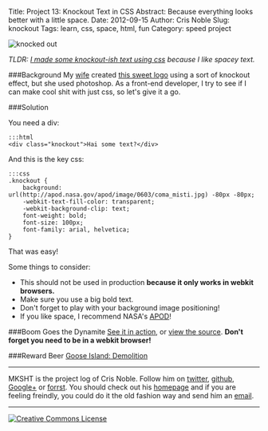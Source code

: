 Title: Project 13: Knockout Text in CSS
Abstract: Because everything looks better with a little space.
Date: 2012-09-15
Author: Cris Noble
Slug: knockout
Tags: learn, css, space, html, fun
Category: speed project

![knocked out](https://dl.dropbox.com/u/3898025/mksht%20images/knockout.png)  

*TLDR: [I made some knockout-ish text using css](http://codepen.io/crismanNoble/full/bGzqu) because I like spacey text.*

###Background
My [wife](http://angelanoble.com) created [this sweet logo](http://ryangriffinvideo.com/images/logo.png) using a sort of knockout effect, but she used photoshop. As a front-end developer, I try to see if I can make cool shit with just css, so let's give it a go.

###Solution

You need a div:
	
	:::html
    <div class="knockout">Hai some text?</div>

And this is the key css:

	:::css
    .knockout {
        background: url(http://apod.nasa.gov/apod/image/0603/coma_misti.jpg) -80px -80px;
        -webkit-text-fill-color: transparent;
        -webkit-background-clip: text;
        font-weight: bold;
        font-size: 100px;
        font-family: arial, helvetica;
    }

That was easy! 

Some things to consider:

*   This should not be used in production **because it only works in webkit browsers.**
*   Make sure you use a big bold text.
*   Don't forget to play with your background image positioning!
*   If you like space, I recommend NASA's [APOD](http://apod.nasa.gov/apod/astropix.html)!
    
###Boom Goes the Dynamite
[See it in action](http://codepen.io/crismanNoble/full/bGzqu), or [view the source](http://codepen.io/crismanNoble/pen/bGzqu). **Don't forget you need to be in a webkit browser!**


###Reward Beer
[Goose Island: Demolition](http://www.gooseisland.com/pages/demolition/92.php)

***
MKSHT is the project log of Cris Noble. Follow him on [twitter](https://twitter.com/#!/Crisnoble "Cris Noble on Twitter"), [github](https://github.com/crismanNoble "Cris Noble on Github"), [Google+](https://plus.google.com/110702599026497087079?rel=author) or [forrst](http://forrst.com/people/crisman/posts "Cris Noble on Forrst"). You should check out his [homepage](http://crisnoble.com "Cris Noble's Homepage") and if you are feeling freindly, you could do it the old fashion way and send him an [email](http://crisnoble.com/sayhi).
***
<a rel="license" href="http://creativecommons.org/licenses/by/3.0/"><img alt="Creative Commons License" style="border-width:0" src="http://i.creativecommons.org/l/by/3.0/80x15.png" /></a>
